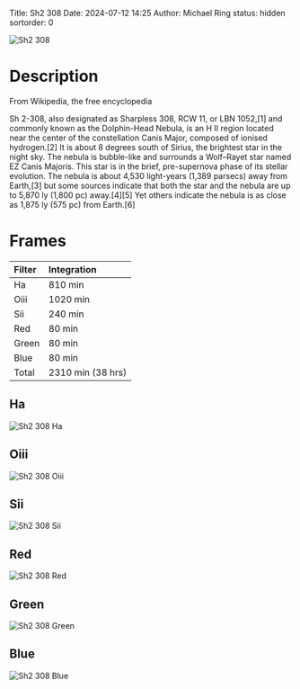 Title: Sh2 308
Date: 2024-07-12 14:25
Author: Michael Ring
status: hidden
sortorder: 0

![Sh2 308](/images/sh2308.jpg)

# Description
From Wikipedia, the free encyclopedia

Sh 2-308, also designated as Sharpless 308, RCW 11, or LBN 1052,[1] and commonly known as the Dolphin-Head Nebula, is an H II region located near the center of the constellation Canis Major, composed of ionised hydrogen.[2] It is about 8 degrees south of Sirius, the brightest star in the night sky. The nebula is bubble-like and surrounds a Wolf–Rayet star named EZ Canis Majoris. This star is in the brief, pre-supernova phase of its stellar evolution. The nebula is about 4,530 light-years (1,389 parsecs) away from Earth,[3] but some sources indicate that both the star and the nebula are up to 5,870 ly (1,800 pc) away.[4][5] Yet others indicate the nebula is as close as 1,875 ly (575 pc) from Earth.[6] 

# Frames
| Filter | Integration |
| :--- | :--- |
| Ha | 810 min |
| Oiii | 1020 min |
| Sii | 240 min |
| Red | 80 min |
| Green | 80 min |
| Blue | 80 min |
| Total | 2310 min (38 hrs) |

## Ha
![Sh2 308 Ha](/images/sh2308h.jpg)
## Oiii
![Sh2 308 Oiii](/images/sh2308o.jpg)
## Sii
![Sh2 308 Sii](/images/sh2308s.jpg)
## Red
![Sh2 308 Red](/images/sh2308r.jpg)
## Green
![Sh2 308 Green](/images/sh2308g.jpg)
## Blue
![Sh2 308 Blue](/images/sh2308b.jpg)

